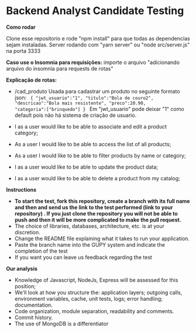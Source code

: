 <h1>Backend Analyst Candidate Testing</h1>


<strong>Como rodar</strong>

Clone esse repositorio e rode "npm install" para que todas as dependencias sejam instaladas.
Server rodando com "yarn server" ou "node src/server.js" na porta 3333

<strong>Caso use o Insomnia para requisições:</strong>
importe o arquivo "adicionando arquivo do insomnia para requests de rotas"

<strong>Explicação de rotas:</strong>

- /cad_produto
  Usada para cadastrar um produto no seguinte formato json:
  <code>
    {
      "jwt_usuario":"1",
      "titulo":"Bola de couro2",
      "descricao":"Bola mais resistente",
      "preco":20.90,
      "categoria":["brinquedo"]
    }
  </code>
    Em "jwt_usuario" pode deixar "1" como default pois não há sistema de criação de usuario.
  
  
- I as a user would like to be able to associate and edit a product category;
- As a user I would like to be able to access the list of all products;
- As a user I would like to be able to filter products by name or category;
- I as a user would like to be able to update the product data;
- I as a user would like to be able to delete a product from my catalog;
 
<strong>Instructions</strong>
- <strong>To start the test, <strong>fork</strong> this repository, create a branch with its full name and then and send us the link to the test performed (link to your repository) . If you just clone the repository you will not be able to push and then it will be more complicated to make the pull request.</strong>
- The choice of libraries, databases, architecture, etc. is at your discretion.
- Change the README file explaining what it takes to run your application.
- Paste the branch name into the GUPY system and indicate the completion of the test
- If you want you can leave us feedback regarding the test

 
<strong>Our analysis</strong>
- Knowledge of Javascript, NodeJs, Express will be assessed for this position;
- We'll look at how you structure the:
  application layers;
  outgoing calls,
  environment variables,
   cache,
  unit tests,
  logs;
  error handling;
  documentation.
- Code organization, module separation, readability and comments.
- Commit history.
- The use of MongoDB is a differentiator
